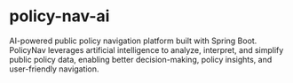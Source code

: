 # policy-nav-ai
AI-powered public policy navigation platform built with Spring Boot. PolicyNav leverages artificial intelligence to analyze, interpret, and simplify public policy data, enabling better decision-making, policy insights, and user-friendly navigation.
